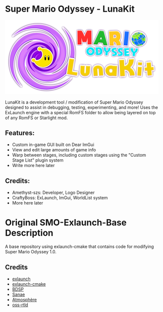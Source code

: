 # Super Mario Odyssey - LunaKit
![Luna Kit Logo](assets/LunaKitText.png "Logo")

LunaKit is a development tool / modification of Super Mario Odyssey designed to assist in debugging, testing, experimenting, and more! Uses the ExLaunch engine with a special RomFS folder to allow being layered on top of any RomFS or Starlight mod.

## Features:
- Custom in-game GUI built on Dear ImGui
- View and edit large amounts of game info
- Warp between stages, including custom stages using the "Custom Stage List" plugin system
- Write more here later

## Credits:
- Amethyst-szs: Developer, Logo Designer
- CraftyBoss: ExLaunch, ImGui, WorldList system
- More here later


# Original SMO-Exlaunch-Base Description

A base repository using exlaunch-cmake that contains code for modifying Super Mario Odyssey 1.0.

## Credits

- [exlaunch](https://github.com/shadowninja108/exlaunch/)
- [exlaunch-cmake](https://github.com/EngineLessCC/exlaunch-cmake/)
- [BDSP](https://github.com/Martmists-GH/BDSP)
- [Sanae](https://github.com/Sanae6)
- [Atmosphère](https://github.com/Atmosphere-NX/Atmosphere)
- [oss-rtld](https://github.com/Thog/oss-rtld)
